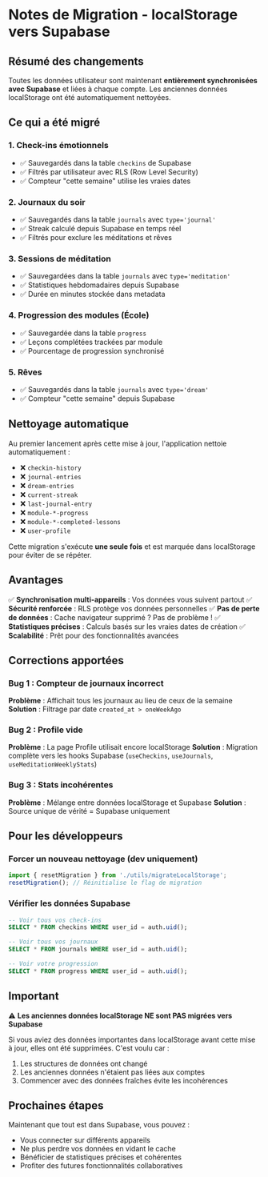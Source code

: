 # Notes de Migration - localStorage vers Supabase

## Résumé des changements

Toutes les données utilisateur sont maintenant **entièrement synchronisées avec Supabase** et liées à chaque compte. Les anciennes données localStorage ont été automatiquement nettoyées.

## Ce qui a été migré

### 1. **Check-ins émotionnels**
- ✅ Sauvegardés dans la table `checkins` de Supabase
- ✅ Filtrés par utilisateur avec RLS (Row Level Security)
- ✅ Compteur "cette semaine" utilise les vraies dates

### 2. **Journaux du soir**
- ✅ Sauvegardés dans la table `journals` avec `type='journal'`
- ✅ Streak calculé depuis Supabase en temps réel
- ✅ Filtrés pour exclure les méditations et rêves

### 3. **Sessions de méditation**
- ✅ Sauvegardées dans la table `journals` avec `type='meditation'`
- ✅ Statistiques hebdomadaires depuis Supabase
- ✅ Durée en minutes stockée dans metadata

### 4. **Progression des modules (École)**
- ✅ Sauvegardée dans la table `progress`
- ✅ Leçons complétées trackées par module
- ✅ Pourcentage de progression synchronisé

### 5. **Rêves**
- ✅ Sauvegardés dans la table `journals` avec `type='dream'`
- ✅ Compteur "cette semaine" depuis Supabase

## Nettoyage automatique

Au premier lancement après cette mise à jour, l'application nettoie automatiquement :

- ❌ `checkin-history`
- ❌ `journal-entries`
- ❌ `dream-entries`
- ❌ `current-streak`
- ❌ `last-journal-entry`
- ❌ `module-*-progress`
- ❌ `module-*-completed-lessons`
- ❌ `user-profile`

Cette migration s'exécute **une seule fois** et est marquée dans localStorage pour éviter de se répéter.

## Avantages

✅ **Synchronisation multi-appareils** : Vos données vous suivent partout
✅ **Sécurité renforcée** : RLS protège vos données personnelles
✅ **Pas de perte de données** : Cache navigateur supprimé ? Pas de problème !
✅ **Statistiques précises** : Calculs basés sur les vraies dates de création
✅ **Scalabilité** : Prêt pour des fonctionnalités avancées

## Corrections apportées

### Bug 1 : Compteur de journaux incorrect
**Problème** : Affichait tous les journaux au lieu de ceux de la semaine
**Solution** : Filtrage par date `created_at > oneWeekAgo`

### Bug 2 : Profile vide
**Problème** : La page Profile utilisait encore localStorage
**Solution** : Migration complète vers les hooks Supabase (`useCheckins`, `useJournals`, `useMeditationWeeklyStats`)

### Bug 3 : Stats incohérentes
**Problème** : Mélange entre données localStorage et Supabase
**Solution** : Source unique de vérité = Supabase uniquement

## Pour les développeurs

### Forcer un nouveau nettoyage (dev uniquement)

```javascript
import { resetMigration } from './utils/migrateLocalStorage';
resetMigration(); // Réinitialise le flag de migration
```

### Vérifier les données Supabase

```sql
-- Voir tous vos check-ins
SELECT * FROM checkins WHERE user_id = auth.uid();

-- Voir tous vos journaux
SELECT * FROM journals WHERE user_id = auth.uid();

-- Voir votre progression
SELECT * FROM progress WHERE user_id = auth.uid();
```

## Important

⚠️ **Les anciennes données localStorage NE sont PAS migrées vers Supabase**

Si vous aviez des données importantes dans localStorage avant cette mise à jour, elles ont été supprimées. C'est voulu car :

1. Les structures de données ont changé
2. Les anciennes données n'étaient pas liées aux comptes
3. Commencer avec des données fraîches évite les incohérences

## Prochaines étapes

Maintenant que tout est dans Supabase, vous pouvez :

- Vous connecter sur différents appareils
- Ne plus perdre vos données en vidant le cache
- Bénéficier de statistiques précises et cohérentes
- Profiter des futures fonctionnalités collaboratives

